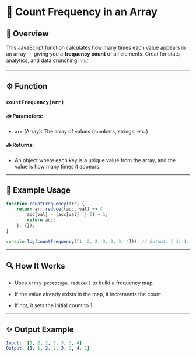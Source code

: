 # 🔢 Count Frequency in an Array

## 📖 Overview
This JavaScript function calculates how many times each value appears in an array — giving you a **frequency count** of all elements. Great for stats, analytics, and data crunching! 💡📈

---

## ⚙️ Function

### `countFrequency(arr)`

#### 📥 Parameters:
- `arr` (Array): The array of values (numbers, strings, etc.)

#### 📤 Returns:
- An object where each key is a unique value from the array, and the value is how many times it appears.

---

## 🧪 Example Usage

```javascript
function countFrequency(arr) {
    return arr.reduce((acc, val) => {
        acc[val] = (acc[val] || 0) + 1;
        return acc;
    }, {});
}

console.log(countFrequency([1, 2, 2, 3, 3, 3, 4])); // Output: { 1: 1, 2: 2, 3: 3, 4: 1 }
```

---
## 🔍 How It Works
- Uses `Array.prototype.reduce()` to build a frequency map.

- If the value already exists in the map, it increments the count.

- If not, it sets the initial count to 1.

---
## ✨ Output Example
```yaml
Input:  [1, 2, 2, 3, 3, 3, 4]
Output: {1: 1, 2: 2, 3: 3, 4: 1}
```
